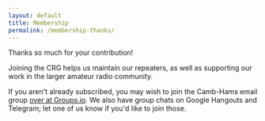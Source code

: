 ```yaml
---
layout: default
title: Membership
permalink: /membership-thanks/
---
```

Thanks so much for your contribution!

Joining the CRG helps us maintain our repeaters, as well as supporting our work in the larger amateur radio community.

If you aren't already subscribed, you may wish to join the Camb-Hams email group [over at Groups.io](https://groups.io/g/camb-hams/). We also have group chats on Google Hangouts and Telegram; let one of us know if you'd like to join those.